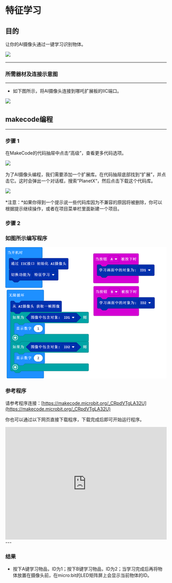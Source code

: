 # 特征学习

## 目的
让你的AI摄像头通过一键学习识别物体。

![](./images/05035_01.png)



---

### 所需器材及连接示意图
---

- 如下图所示，将AI摄像头连接到哪吒扩展板的IIC端口。


![](./images/05035_01_03.png)



## makecode编程
---

### 步骤 1
在MakeCode的代码抽屉中点击“高级”，查看更多代码选项。

![](./images/05001_04.png)

为了AI摄像头编程，我们需要添加一个扩展库。在代码抽屉底部找到“扩展”，并点击它。这时会弹出一个对话框，搜索”PlanetX“，然后点击下载这个代码库。

![](./images/05001_05.png)

*注意：*如果你得到一个提示说一些代码库因为不兼容的原因将被删除，你可以根据提示继续操作，或者在项目菜单栏里面新建一个项目。
### 步骤 2



### 如图所示编写程序

![](./images/05035_06_06.png)


### 参考程序
请参考程序连接：[https://makecode.microbit.org/_CRpdVTgLA32U](https://makecode.microbit.org/_CRpdVTgLA32U)

你也可以通过以下网页直接下载程序，下载完成后即可开始运行程序。

<div style="position:relative;height:0;padding-bottom:70%;overflow:hidden;"><iframe style="position:absolute;top:0;left:0;width:100%;height:100%;" src="https://makecode.microbit.org/#pub:_CRpdVTgLA32U" frameborder="0" sandbox="allow-popups allow-forms allow-scripts allow-same-origin"></iframe></div>  
---

### 结果
- 按下A键学习物品，ID为1；按下B键学习物品，ID为2；当学习完成后再将物体放置在摄像头前，在micro:bit的LED矩阵屏上会显示当前物体的ID。

